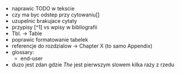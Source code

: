* naprawic TODO w tekscie
* czy ma byc odstep przy cytowaniu[]
* uzupelnic brakujace cytaty
* przypisy [^1] vs wpisy w bibliografii
* Tbl. -> Table
* poprawic formatowanie tabelek
* referencje do rozdzialow -> Chapter X (to samo Appendix)
* glossary:
  * end-user
* duzo jest zdan gdzie *The* jest pierwszym slowem kilka razy z rzedu
